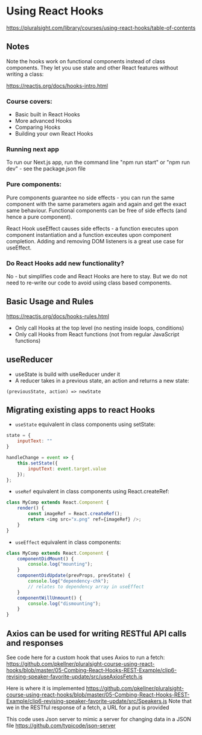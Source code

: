 # Using React Hooks
https://pluralsight.com/library/courses/using-react-hooks/table-of-contents

## Notes

Note the hooks work on functional components instead of class components.
They let you use state and other React features without writing a class:

https://reactjs.org/docs/hooks-intro.html

### Course covers:

- Basic built in React Hooks
- More advanced Hooks
- Comparing Hooks
- Building your own React Hooks

### Running next app

To run our Next.js app, run the command line "npm run start" or "npm run dev" - see the package.json file

### Pure components:

Pure components guarantee no side effects - you can run the same component with the same parameters again and again and get the exact same behaviour.
Functional components can be free of side effects (and hence a pure component).

React Hook useEffect causes side effects - a function executes upon component instantiation and a function exceutes upon component completion.
Adding and removing DOM listeners is a great use case for useEffect.

### Do React Hooks add new functionality?

No - but simplifies code and React Hooks are here to stay.
But we do not need to re-write our code to avoid using class based components.

## Basic Usage and Rules

https://reactjs.org/docs/hooks-rules.html
- Only call Hooks at the top level (no nesting inside loops, conditions)
- Only call Hooks from React functions (not from regular JavaScript functions)

## useReducer

- useState is build with useReducer under it
- A reducer takes in a previous state, an action and returns a new state:

`(previousState, action) => newState`

## Migrating existing apps to react Hooks

- `useState` equivalent in class components using setState:

```javascript
state = {
    inputText: ""
}

handleChange = event => {
    this.setState({
        inputText: event.target.value
    });
};
```

- `useRef` equivalent in class components using React.createRef:

```javascript
class MyComp extends React.Component {
    render() {
        const imageRef = React.createRef();
        return <img src="x.png" ref={imageRef} />;
    }
}
```

- `useEffect` equivalent in class components:

```javascript
class MyComp extends React.Component {
    componentDidMount() {
        console.log("mounting");
    }
    componentDidUpdate(prevProps, prevState) {
        console.log("dependency-chk");
        // relates to dependency array in useEffect
    }
    componentWillUnmount() {
        console.log("dismounting");
    }
}
```

## Axios can be used for writing RESTful API calls and responses

See code here for a custom hook that uses Axios to run a fetch:
https://github.com/pkellner/pluralsight-course-using-react-hooks/blob/master/05-Combing-React-Hooks-REST-Example/clip6-revising-speaker-favorite-update/src/useAxiosFetch.js

Here is where it is implemented
https://github.com/pkellner/pluralsight-course-using-react-hooks/blob/master/05-Combing-React-Hooks-REST-Example/clip6-revising-speaker-favorite-update/src/Speakers.js
Note that we in the RESTful response of a fetch, a URL for a put is provided

This code uses Json server to mimic a server for changing data in a JSON file
https://github.com/typicode/json-server


